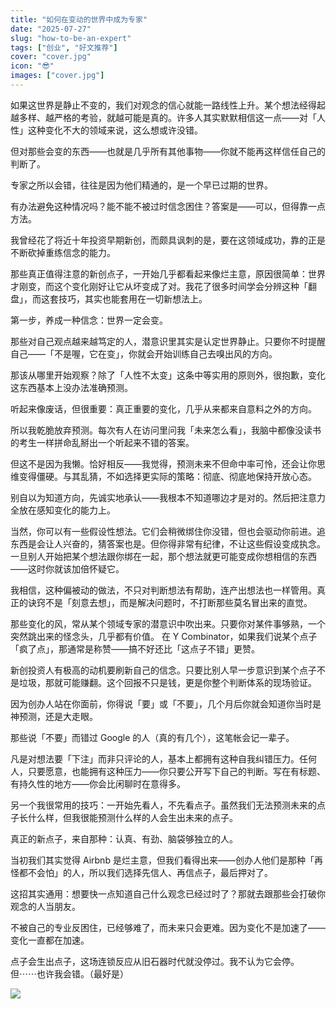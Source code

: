 ```yaml
---
title: "如何在变动的世界中成为专家"
date: "2025-07-27"
slug: "how-to-be-an-expert"
tags: ["创业", "好文推荐"]
cover: "cover.jpg"
icon: "😎"
images: ["cover.jpg"]
---
```

如果这世界是静止不变的，我们对观念的信心就能一路线性上升。某个想法经得起越多样、越严格的考验，就越可能是真的。许多人其实默默相信这一点——对「人性」这种变化不大的领域来说，这么想或许没错。



但对那些会变的东西——也就是几乎所有其他事物——你就不能再这样信任自己的判断了。



专家之所以会错，往往是因为他们精通的，是一个早已过期的世界。



有办法避免这种情况吗？能不能不被过时信念困住？答案是——可以，但得靠一点方法。



我曾经花了将近十年投资早期新创，而颇具讽刺的是，要在这领域成功，靠的正是不断砍掉重练信念的能力。



那些真正值得注意的新创点子，一开始几乎都看起来像烂主意，原因很简单：世界才刚变，而这个变化刚好让它从坏变成了对。我花了很多时间学会分辨这种「翻盘」，而这套技巧，其实也能套用在一切新想法上。



第一步，养成一种信念：世界一定会变。



那些对自己观点越来越笃定的人，潜意识里其实是认定世界静止。只要你不时提醒自己——「不是喔，它在变」，你就会开始训练自己去嗅出风的方向。



那该从哪里开始观察？除了「人性不太变」这条中等实用的原则外，很抱歉，变化这东西基本上没办法准确预测。



听起来像废话，但很重要：真正重要的变化，几乎从来都来自意料之外的方向。



所以我乾脆放弃预测。每次有人在访问里问我「未来怎么看」，我脑中都像没读书的考生一样拼命乱掰出一个听起来不错的答案。



但这不是因为我懒。恰好相反——我觉得，预测未来不但命中率可怜，还会让你思维变得僵硬。与其乱猜，不如选择更实际的策略：彻底、彻底地保持开放心态。



别自以为知道方向，先诚实地承认——我根本不知道哪边才是对的。然后把注意力全放在感知变化的能力上。



当然，你可以有一些假设性想法。它们会稍微绑住你没错，但也会驱动你前进。追东西是会让人兴奋的，猜答案也是。但你得非常有纪律，不让这些假设变成执念。
一旦别人开始把某个想法跟你绑在一起，那个想法就更可能变成你想相信的东西——这时你就该加倍怀疑它。



我相信，这种偏被动的做法，不只对判断想法有帮助，连产出想法也一样管用。真正的诀窍不是「刻意去想」，而是解决问题时，不打断那些莫名冒出来的直觉。



那些变化的风，常从某个领域专家的潜意识中吹出来。只要你对某件事够熟，一个突然跳出来的怪念头，几乎都有价值。
在 Y Combinator，如果我们说某个点子「疯了点」，那通常是称赞——搞不好还比「这点子不错」更赞。



新创投资人有极高的动机要刷新自己的信念。只要比别人早一步意识到某个点子不是垃圾，那就可能赚翻。这个回报不只是钱，更是你整个判断体系的现场验证。



因为创办人站在你面前，你得说「要」或「不要」，几个月后你就会知道你当时是神预测，还是大走眼。



那些说「不要」而错过 Google 的人（真的有几个），这笔帐会记一辈子。



凡是对想法要「下注」而非只评论的人，基本上都拥有这种自我纠错压力。任何人，只要愿意，也能拥有这种压力——你只要公开写下自己的判断。写在有标题、有持久性的地方——你会比闲聊时在意得多。



另一个我很常用的技巧：一开始先看人，不先看点子。虽然我们无法预测未来的点子长什么样，但我很能预测什么样的人会生出未来的点子。



真正的新点子，来自那种：认真、有劲、脑袋够独立的人。



当初我们其实觉得 Airbnb 是烂主意，但我们看得出来——创办人他们是那种「再怪都不会怕」的人，所以我们选择先信人、再信点子，最后押对了。



这招其实通用：想要快一点知道自己什么观念已经过时了？那就去跟那些会打破你观念的人当朋友。



不被自己的专业反困住，已经够难了，而未来只会更难。因为变化不是加速了——变化一直都在加速。



点子会生出点子，这场连锁反应从旧石器时代就没停过。我不认为它会停。
但⋯⋯也许我会错。（最好是）




![](https://prod-files-secure.s3.us-west-2.amazonaws.com/112d0858-5090-4d34-a606-b75eb8d65fd2/46476355-9cf3-4e99-9b7a-3531bc426380/1000202064.png?X-Amz-Algorithm=AWS4-HMAC-SHA256&X-Amz-Content-Sha256=UNSIGNED-PAYLOAD&X-Amz-Credential=ASIAZI2LB4664DFQ6DAL%2F20250802%2Fus-west-2%2Fs3%2Faws4_request&X-Amz-Date=20250802T074534Z&X-Amz-Expires=3600&X-Amz-Security-Token=IQoJb3JpZ2luX2VjENb%2F%2F%2F%2F%2F%2F%2F%2F%2F%2FwEaCXVzLXdlc3QtMiJIMEYCIQDtYzdHM4iuv%2FsG5%2F%2B4R54b5rhURnWRnK%2FVf13fsxe75gIhALj8vczE83oXAADDQwKfOkDFqsKKq%2BnD0BH7gjW8Ix7mKogECP%2F%2F%2F%2F%2F%2F%2F%2F%2F%2F%2FwEQABoMNjM3NDIzMTgzODA1IgzUlBM7UL9Adx2iVXwq3APOY3%2FidLRZad7KD%2BwWSPOKL%2BcJPCTFlvClruAxYHN%2FdSUduRlOFoEglh4u7u5RycbpsAoK4Ymommrinasl6A4KiEuup6JMXqtJ1O0RtJL5ACly8l8euYX0IGay7aPy%2F9TlKRojdP9bQAgMkw0fRlPRUsp21vEaoEQ5nfaU48SExfr3tqePoy86TsCDH3%2F5YtFpebYLoT85DkzVJCOsJydH6arfgv2JugTYQpTVjZfx3l8cCAP0J4atmgILf0O6lWQDpt%2BXmdODvKBkZFa3oS9JBtp9Hw3kM9qLfK2GwqxfOmGcHAAIZI8I3%2BqLEGlqy65XBoyxIdmj3vjzXjb6AE7RghFcXKemGf0I%2FDdR2lqvU8uT%2F6VOpny37JGcLRXskBm17J%2F5uR0HRzZr4Se0LUIFFGxtlRaB5EV%2FEBsQ26%2Fkdt9OiHWFehbkxzEooKpWrIZFKSyFBh1DwtsL4D%2BWLTpiJe40fMHo9z37k7YQtCU9N%2F4W8vRHf1z1KQ0LWE1KZYnv0jRAhOgtK5kuuJlJQGlcA%2BRr0b%2BJYLW1AWZ%2BYQwhtcC4NHnhLKEgUxd1uChjzdZRjMlxHsXaTuBkixExSlpYT5qMPQ1gGU9%2F5P3FqFI0S9nT4JrGnOrvxAQvcjDZ1bbEBjqkAeqL%2BTITzuIkzle7oBjVhuuFff0f5VYw4vCxxBFz5gi9Q7Rj7tFsfV%2FGKFllut2blHQdTN94heAo1nvb97LnbVZ%2B3mbuM2KOT%2BYj0cOXppZKUEx%2FGr5BvGO%2FqLKjy7J6QzEv9EKy%2F4XwnD%2FfX8p7Vdq1oMB3YEZbQTevW4VTqnVFGFoJoHl5zKvaRHf%2BUKV8ZjAm4sJxGYKr9l2zRJ5r3XPsovOg&X-Amz-Signature=c226b3b7e9813ce725f4d03cdcce4ae26c8475b7e5c866f60cb16a0d310d23ee&X-Amz-SignedHeaders=host&x-amz-checksum-mode=ENABLED&x-id=GetObject)

